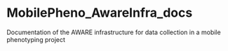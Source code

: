 # MobilePheno_AwareInfra_docs

Documentation of the AWARE infrastructure for data collection in a mobile phenotyping project
